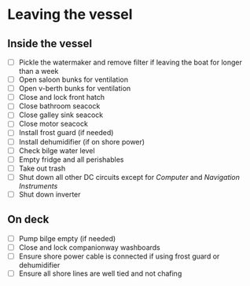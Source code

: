 # Leaving the vessel

## Inside the vessel

- [ ] Pickle the watermaker and remove filter if leaving the boat for longer than a week
- [ ] Open saloon bunks for ventilation
- [ ] Open v-berth bunks for ventilation
- [ ] Close and lock front hatch
- [ ] Close bathroom seacock
- [ ] Close galley sink seacock
- [ ] Close motor seacock
- [ ] Install frost guard (if needed)
- [ ] Install dehumidifier (if on shore power)
- [ ] Check bilge water level
- [ ] Empty fridge and all perishables
- [ ] Take out trash
- [ ] Shut down all other DC circuits except for _Computer_ and _Navigation Instruments_
- [ ] Shut down inverter

## On deck

- [ ] Pump bilge empty (if needed)
- [ ] Close and lock companionway washboards
- [ ] Ensure shore power cable is connected if using frost guard or dehumidifier
- [ ] Ensure all shore lines are well tied and not chafing

